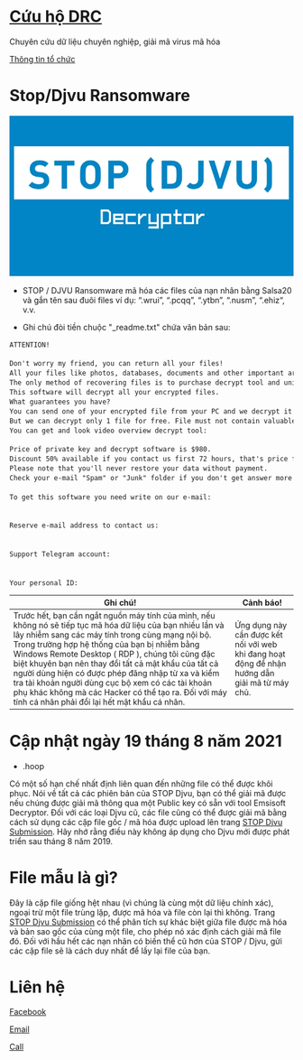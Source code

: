 # [**Cứu hộ DRC**](fb.com/giaimaransomware)

Chuyên cứu dữ liệu chuyên nghiệp, giải mã virus mã hóa

[Thông tin tổ chức](https://tinnhiemmang.vn/danh-ba-tin-nhiem/cuu-ho-drc-1628756204)

# **Stop/Djvu Ransomware**

![Image](Images/STOP-Decryptor.png)

* STOP / DJVU Ransomware mã hóa các files của nạn nhân bằng Salsa20 và gắn tên sau đuôi files ví dụ: “.wrui”, “.pcqq”, “.ytbn”, “.nusm”, “.ehiz“, v.v.

* Ghi chú đòi tiền chuộc "_readme.txt" chứa văn bản sau:

```markdown
ATTENTION!

Don't worry my friend, you can return all your files!
All your files like photos, databases, documents and other important are encrypted with strongest encryption and unique key.
The only method of recovering files is to purchase decrypt tool and unique key for you.
This software will decrypt all your encrypted files.
What guarantees you have?
You can send one of your encrypted file from your PC and we decrypt it for free.
But we can decrypt only 1 file for free. File must not contain valuable information.
You can get and look video overview decrypt tool:

Price of private key and decrypt software is $980.
Discount 50% available if you contact us first 72 hours, that's price for you is $490.
Please note that you'll never restore your data without payment.
Check your e-mail "Spam" or "Junk" folder if you don't get answer more than 6 hours.

To get this software you need write on our e-mail:


Reserve e-mail address to contact us:


Support Telegram account:


Your personal ID:

```


**Ghi chú!** | **Cảnh báo!**
------------ | ------------
Trước hết, bạn cần ngắt nguồn máy tính của mình, nếu không nó sẽ tiếp tục mã hóa dữ liệu của bạn nhiều lần và lây nhiễm sang các máy tính trong cùng mạng nội bộ. Trong trường hợp hệ thống của bạn bị nhiễm bằng Windows Remote Desktop ( RDP ), chúng tôi cũng đặc biệt khuyên bạn nên thay đổi tất cả mật khẩu của tất cả người dùng hiện có được phép đăng nhập từ xa và kiểm tra tài khoản người dùng cục bộ xem có các tài khoản phụ khác không mà các Hacker có thể tạo ra. Đối với máy tính cá nhân phải đổi lại hết mật khẩu cá nhân.| Ứng dụng này cần được kết nối với web khi đang hoạt động để nhận hướng dẫn giải mã từ máy chủ.

# **Cập nhật ngày 19 tháng 8 năm 2021**
- .hoop

Có một số hạn chế nhất định liên quan đến những file có thể được khôi phục. Nói về tất cả các phiên bản của STOP Djvu, bạn có thể giải mã được nếu chúng được giải mã thông qua một Public key có sẵn với tool Emsisoft Decryptor. Đối với các loại Djvu cũ, các file cũng có thể được giải mã bằng cách sử dụng các cặp file gốc / mã hóa được upload lên trang [STOP Djvu Submission](https://decrypter.emsisoft.com/submit/stopdjvu/). Hãy nhớ rằng điều này không áp dụng cho Djvu mới được phát triển sau tháng 8 năm 2019.

# **File mẫu là gì**?

Đây là cặp file giống hệt nhau (vì chúng là cùng một dữ liệu chính xác), ngoại trừ một file trùng lặp, được mã hóa và file còn lại thì không. Trang [STOP Djvu Submission](https://decrypter.emsisoft.com/submit/stopdjvu/) có thể phân tích sự khác biệt giữa file được mã hóa và bản sao gốc của cùng một file, cho phép nó xác định cách giải mã file đó. Đối với hầu hết các nạn nhân có biến thể cũ hơn của STOP / Djvu, gửi các cặp file sẽ là cách duy nhất để lấy lại file của bạn.

# **Liên hệ**

[Facebook](fb.com/giaimaransomware)

[Email](giaimaransomware@gmail.com)

[Call](0903408066)
